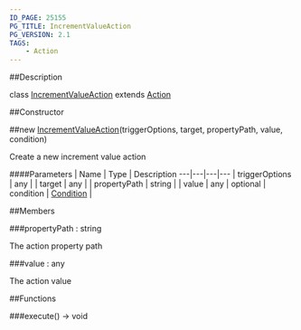 ```yaml
---
ID_PAGE: 25155
PG_TITLE: IncrementValueAction
PG_VERSION: 2.1
TAGS:
    - Action
---
```

##Description

class [IncrementValueAction](/classes/2.2-alpha/IncrementValueAction) extends [Action](/classes/2.2-alpha/Action)



##Constructor

##new [IncrementValueAction](/classes/2.2-alpha/IncrementValueAction)(triggerOptions, target, propertyPath, value, condition)

Create a new increment value action

####Parameters
 | Name | Type | Description
---|---|---|---
 | triggerOptions | any | 
 | target | any | 
 | propertyPath | string | 
 | value | any | 
optional | condition | [Condition](/classes/2.2-alpha/Condition) | 

##Members

###propertyPath : string

The action property path

###value : any

The action value

##Functions

###execute() &rarr; void


